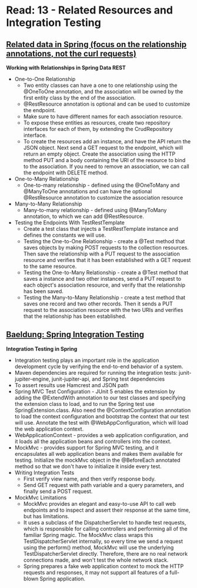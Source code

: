 # Read: 13 - Related Resources and Integration Testing

## [Related data in Spring (focus on the relationship annotations, not the curl requests)](https://www.baeldung.com/spring-data-rest-relationships)
**Working with Relationships in Spring Data REST**
  * One-to-One Relationship
    - Two entity classes can have a one to one relationship using the @OneToOne annotation, and the association will be owned by the first entity class by the end of the association.
    - @RestResource annotation is optional and can be used to customize the endpoint.
    - Make sure to have different names for each association resource.
    - To expose these entities as resources, create two repository interfaces for each of them, by extending the CrudRepository interface.
    - To create the resources add an instance, and have the API return the JSON object. Next send a GET request to the endpoint, which will return an empty object. Create the association using the HTTP method PUT and a body containing the URI of the resource to bind to the association. If you need to remove an association, we can call the endpoint with DELETE method.
  * One-to-Many Relationship
    - One-to-many relationship - defined using the @OneToMany and @ManyToOne annotations and can have the optional @RestResource annotation to customize the association resource
  * Many-to-Many Relationship
    - Many-to-many relationship - defined using @ManyToMany annotation, to which we can add @RestResource.
  * Testing the Endpoints With TestRestTemplate
    - Create a test class that injects a TestRestTemplate instance and defines the constants we will use.
    - Testing the One-to-One Relationship - create a @Test method that saves objects by making POST requests to the collection resources. Then save the relationship with a PUT request to the association resource and verifies that it has been established with a GET request to the same resource.
    - Testing the One-to-Many Relationship - create a @Test method that saves a instance and two other instances, send a PUT request to each object's association resource, and verify that the relationship has been saved.
    - Testing the Many-to-Many Relationship - create a test method that saves one record and two other records. Then it sends a PUT request to the association resource with the two URIs and verifies that the relationship has been established.


## [Baeldung: Spring Integration Testing](https://www.baeldung.com/integration-testing-in-spring)
**Integration Testing in Spring**
  * Integration testing plays an important role in the application development cycle by verifying the end-to-end behavior of a system.
  * Maven dependencies are required for running the integration tests: junit-jupiter-engine, junit-jupiter-api, and Spring test dependencies 
  * To assert results use Hamcrest and JSON path
  * Spring MVC Test Configuration - JUnit 5 enables the extension by adding the @ExtendWith annotation to our test classes and specifying the extension class to load, and to run the Spring test use SpringExtension.class. Also need the @ContextConfiguration annotation to load the context configuration and bootstrap the context that our test will use. Annotate the test with @WebAppConfiguration, which will load the web application context.
  * WebApplicationContext - provides a web application configuration, and it loads all the application beans and controllers into the context.
  * MockMvc - provides support for Spring MVC testing, and it encapsulates all web application beans and makes them available for testing. Initialize the mockMvc object in the @BeforeEach annotated method so that we don't have to initialize it inside every test.
  * Writing Integration Tests
    - First verify view name, and then verify response body.  
    - Send GET request with path variable and a query parameters, and finally send a POST request.
  * MockMvc Limitations 
    - MockMvc provides an elegant and easy-to-use API to call web endpoints and to inspect and assert their response at the same time, but has limitations.
    -  It uses a subclass of the DispatcherServlet to handle test requests, which is responsible for calling controllers and performing all of the familiar Spring magic. The MockMvc class wraps this TestDispatcherServlet internally, so every time we send a request using the perform() method, MockMvc will use the underlying TestDispatcherServlet directly. Therefore, there are no real network connections made, and won't test the whole network stack.
    - Spring prepares a fake web application context to mock the HTTP requests and responses, it may not support all features of a full-blown Spring application.
    


